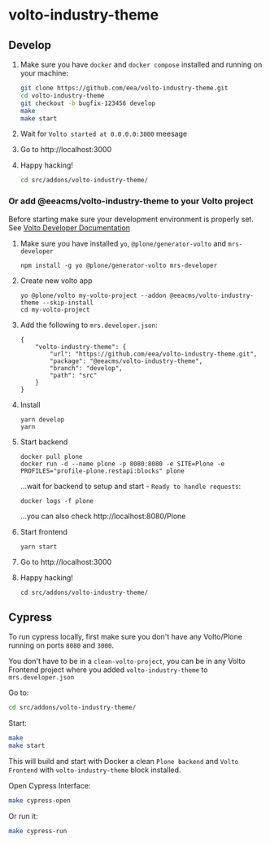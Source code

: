 # volto-industry-theme

## Develop

1. Make sure you have `docker` and `docker compose` installed and running on your machine:

    ```Bash
    git clone https://github.com/eea/volto-industry-theme.git
    cd volto-industry-theme
    git checkout -b bugfix-123456 develop
    make
    make start
    ```

1. Wait for `Volto started at 0.0.0.0:3000` meesage

1. Go to http://localhost:3000

1.  Happy hacking!

    ```Bash
    cd src/addons/volto-industry-theme/
    ```

### Or add @eeacms/volto-industry-theme to your Volto project

Before starting make sure your development environment is properly set. See [Volto Developer Documentation](https://docs.voltocms.com/getting-started/install/)

1.  Make sure you have installed `yo`, `@plone/generator-volto` and `mrs-developer`

        npm install -g yo @plone/generator-volto mrs-developer

1.  Create new volto app

        yo @plone/volto my-volto-project --addon @eeacms/volto-industry-theme --skip-install
        cd my-volto-project

1.  Add the following to `mrs.developer.json`:

        {
            "volto-industry-theme": {
                "url": "https://github.com/eea/volto-industry-theme.git",
                "package": "@eeacms/volto-industry-theme",
                "branch": "develop",
                "path": "src"
            }
        }

1.  Install

        yarn develop
        yarn

1.  Start backend

        docker pull plone
        docker run -d --name plone -p 8080:8080 -e SITE=Plone -e PROFILES="profile-plone.restapi:blocks" plone

    ...wait for backend to setup and start - `Ready to handle requests`:

        docker logs -f plone

    ...you can also check http://localhost:8080/Plone

1.  Start frontend

        yarn start

1.  Go to http://localhost:3000

1.  Happy hacking!

        cd src/addons/volto-industry-theme/

## Cypress

To run cypress locally, first make sure you don't have any Volto/Plone running on ports `8080` and `3000`.

You don't have to be in a `clean-volto-project`, you can be in any Volto Frontend
project where you added `volto-industry-theme` to `mrs.developer.json`

Go to:

  ```BASH
  cd src/addons/volto-industry-theme/
  ```

Start:

  ```Bash
  make
  make start
  ```

This will build and start with Docker a clean `Plone backend` and `Volto Frontend` with `volto-industry-theme` block installed.

Open Cypress Interface:

  ```Bash
  make cypress-open
  ```

Or run it:

  ```Bash
  make cypress-run
  ```

